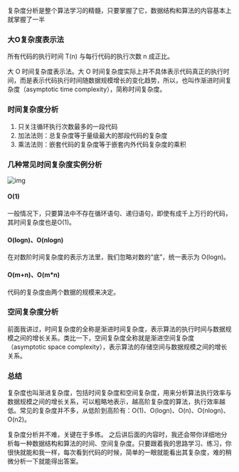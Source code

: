 复杂度分析是整个算法学习的精髓，只要掌握了它，数据结构和算法的内容基本上就掌握了一半

### 大O复杂度表示法

所有代码的执行时间 T(n) 与每行代码的执行次数 n 成正比。

大 O 时间复杂度表示法。大 O 时间复杂度实际上并不具体表示代码真正的执行时间，而是表示代码执行时间随数据规模增长的变化趋势，所以，也叫作渐进时间复杂度（asymptotic time complexity），简称时间复杂度。

### 时间复杂度分析

1. 只关注循环执行次数最多的一段代码
2. 加法法则：总复杂度等于量级最大的那段代码的复杂度
3. 乘法法则：嵌套代码的复杂度等于嵌套内外代码复杂度的乘积

### 几种常见时间复杂度实例分析

![img](https://static001.geekbang.org/resource/image/37/0a/3723793cc5c810e9d5b06bc95325bf0a.jpg)

#### O(1)

一般情况下，只要算法中不存在循环语句、递归语句，即使有成千上万行的代码，其时间复杂度也是Ο(1)。

#### O(logn)、O(nlogn)

在对数阶时间复杂度的表示方法里，我们忽略对数的“底”，统一表示为 O(logn)。

#### O(m+n)、O(m*n)

代码的复杂度由两个数据的规模来决定。

### 空间复杂度分析

前面我讲过，时间复杂度的全称是渐进时间复杂度，表示算法的执行时间与数据规模之间的增长关系。类比一下，空间复杂度全称就是渐进空间复杂度（asymptotic space complexity），表示算法的存储空间与数据规模之间的增长关系。

### 总结

复杂度也叫渐进复杂度，包括时间复杂度和空间复杂度，用来分析算法执行效率与数据规模之间的增长关系，可以粗略地表示，越高阶复杂度的算法，执行效率越低。常见的复杂度并不多，从低阶到高阶有：O(1)、O(logn)、O(n)、O(nlogn)、O(n2)。

复杂度分析并不难，关键在于多练。 之后讲后面的内容时，我还会带你详细地分析每一种数据结构和算法的时间、空间复杂度。只要跟着我的思路学习、练习，你很快就能和我一样，每次看到代码的时候，简单的一眼就能看出其复杂度，难的稍微分析一下就能得出答案。